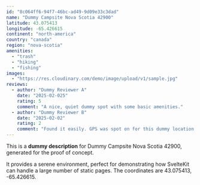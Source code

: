 ```yaml
---
id: "8c064ff6-94f7-46bc-ad49-9d09e33c3dad"
name: "Dummy Campsite Nova Scotia 42900"
latitude: 43.075413
longitude: -65.426615
continent: "north-america"
country: "canada"
region: "nova-scotia"
amenities:
  - "trash"
  - "hiking"
  - "fishing"
images:
  - "https://res.cloudinary.com/demo/image/upload/v1/sample.jpg"
reviews:
  - author: "Dummy Reviewer A"
    date: "2025-02-025"
    rating: 5
    comment: "A nice, quiet dummy spot with some basic amenities."
  - author: "Dummy Reviewer B"
    date: "2025-02-02"
    rating: 2
    comment: "Found it easily. GPS was spot on for this dummy location."
---
```


This is a **dummy description** for Dummy Campsite Nova Scotia 42900, generated for the proof of concept.

It provides a serene environment, perfect for demonstrating how SvelteKit can handle a large number of static pages. The coordinates are 43.075413, -65.426615.
